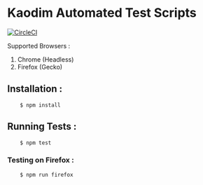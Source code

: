 # Kaodim Automated Test Scripts

[![CircleCI](https://circleci.com/gh/Kritig02/kaodim_automated_scripts.svg?style=svg)](https://circleci.com/gh/Kritig02/kaodim_automated_scripts)

Supported Browsers : 
1. Chrome (Headless)
2. Firefox (Gecko)

## Installation : 

```
    $ npm install
```

## Running Tests : 

```
    $ npm test
```

### Testing on Firefox : 

```
    $ npm run firefox
```